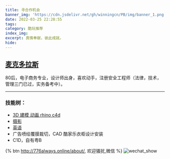 ```yaml
---
title: 寻合作机会
banner_img: 'https://cdn.jsdelivr.net/gh/winningcn/PB/img/banner_1.png'
date: 2022-03-25 22:28:55
tags:
category: 酷玩推荐
index_img:
excerpt: 真情奉献，彼此成就。
hide:
---
```

[麦克多拉斯](http://blog.sina.com.cn/s/blog_6e1330a50101gmxs.html)
---
80后，电子商务专业，设计师出身，喜欢动手，注册安全工程师（法律，技术，管理三门已过，实务备考中）。

---
### 技能树：
- [3D 建模 动画 rhino c4d](http://my.tv.sohu.com/user/215817311)
- [摄影](http://blog.sina.com.cn/s/blog_6e1330a50102uwb6.html)
- [英语](http://blog.sina.com.cn/s/blog_6e1330a50101mtdc.html)
- 广告喷绘覆膜裁切，CAD 酷家乐衣柜设计安装
- C1D，自有粤B


{% btn http://776always.online/about/, 欢迎骚扰,微信 %}
![wechat_show](https://cdn.jsdelivr.net/gh/winningcn/PB/img/wechat_show.png)